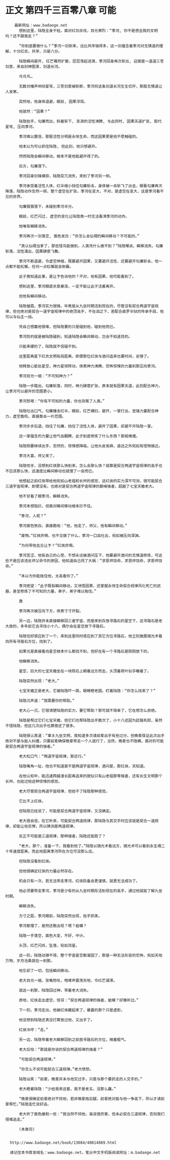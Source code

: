 # 正文 第四千三百零八章 可能
        最新网址：www.badaoge.net
          想到这里，陆隐全身干枯，面对红剑杀伐，目光寒烈：“季河, 你不是想去我的文明吗？还不跟我走？”
      
          “你到底要做什么？”季河一剑斩来，远比并序强得多，这一剑蕴含着季河对无情道的理解，十分红衣，并序，只是八分。
      
          陆隐瞬间避开, 红芒蓦然扩散，层层荡起涟漪，季河回身再次斩出, 迎面是一道道三苍剑意，来自封神图录，剑道长河。
      
          乓乓乓…
      
          无数对撞声响彻星穹，三苍剑意被斩断，季河将这条剑道长河生生切开，那股无情道让人发寒。
      
          突然地，他身体退避，眼前, 因果浮现。
      
          他骇然：“因果？”
      
          陆隐抬手，勾廉而出，斜着斩下, 澎湃的活性沸腾, 与此同时, 因果天道扩张, 取代星穹, 压向季河。
      
          季河难以置信，那股活性分明是永恒生命，而这因果更是他不愿触碰的。
      
          他本以为可以抓住陆隐, 但此刻，他只想避开。
      
          然而陆隐会瞬间移动，根本不是他能避开得了的。
      
          后方，勾廉落下。
      
          季河回身剑锋横掠，陆隐突兀消失，来到了季河另一侧。
      
          季河承受着活性入体，红伞缩小挡住勾廉斩击，身体被一击斩飞了出去，眼看勾廉再次降落，陆隐动作忽然一顿，整个虚空在扩张，季河在变大，不对，是虚空在变大，这是季河看不见的世界。
      
          勾廉狠狠落下，未碰到季河半分。
      
          眼前，红芒闪过, 虚空的变化让陆隐竟一时无法看清季河的动作。
      
          他唯有瞬移消失。
      
          季河再次一剑落空, 面色发白：“你怎么会仙翎的瞬间移动？不可能的。”
      
          “真认仙翎当爹了，那些怪鸟能做到，人类凭什么做不到？”陆隐嘲讽，瞬移消失，勾廉斩落，活性涌出，因果肆意飞舞。
      
          季河不断退避，令虚空伸缩，既要避开因果，又要避开活性，还要避开勾廉斩击，他一点都不能松懈，任何一点松懈就会倒霉。
      
          此子竟知道此事，是让予告诉他的？不对，他有因果，他可能看到了。
      
          想到这里，季河眼底杀意暴涨，一定不能让此子活着离开。
      
          但他有瞬间移动。
      
          陆隐皱眉，季河实力很强，毕竟是从九垒时期活到现在的，尽管没有契合两道宇宙规律，但也绝对是契合一道宇宙规律中的绝顶高手，不在洄之下，若配合森罗伞狱的传承手段，他可以与仙主一战。
      
          凭自己想赢他很难，但陆隐要的只是碰到他，碰到他而已。
      
          季河防的就是被陆隐碰到，知道陆隐会瞬间移动，岂会不知道目的。
      
          只能来硬的了，陆隐就不信碰不到。
      
          这里距离星下红衣文明有段距离，即便那位红侠与酒问追来也要时间，足够了。
      
          他释放心脏处星空，神力星球转动，体表神力沸腾，恐怖惊悚的力量刹那压向季河。
      
          季河目光一缩：“不可知神力？”
      
          陆隐一步踏出，勾廉斩落，同时，神力肆意扩张，原本就有因果天道，此刻配合神力，让季河可以避开的范围更小。
      
          季河怒喝：“你有不可知的力量，你也背叛了人类。”
      
          陆隐吐出口气，勾廉撞击红伞，眼前，红芒横扫，避开，一掌打出，至强力量配合神力，虚空轰鸣，直接轰击一片范围。
      
          季河步步后退，挡住了勾廉，挡住了活性入体，避开了因果，却避不开陆隐一掌。
      
          这一掌蕴含的力量让他气血翻腾，此子到底修炼了什么东西？那般难缠。
      
          陆隐刚要继续出手，忽然的，惊悚感降临，让他头皮发麻，遥远之外宛如有怪物接近。
      
          季河大喜，师父来了。
      
          陆隐咬牙，没想到红侠那么快到来，怎么会那么快？就算是契合两道宇宙规律的高手也不应该那么快，这速度比瞬间移动也就慢了一会而已。
      
          他想起之前红侠带给他宛如山老祖和长舛的感觉，这红侠的实力深不可测，很可能契合三道宇宙规律，即便没有，也绝对是契合两道宇宙规律的巅峰强者，超越了七宝天蟾老大。
      
          他不甘看了眼季河，瞬移消失。
      
          季河本想阻拦，但面对瞬间移动根本拦不住。
      
          “季河，人呢？”
      
          季河面色煞白，直接跪地：“他，他走了，师父，他有瞬间移动。”
      
          “废物。”红侠厉喝，也不见做了什么，季河一口血吐出，宛如被压向深渊。
      
          “为何带他去见让予？”红侠厉喝。
      
          季河苦涩，他有自己的心思，不想永远被酒问压下，他要避开酒问的无情道修炼，可这些不是应该违反师父命令的原因，他知道自己闯了大祸：“求恩师饶命，求恩师饶命，求恩师饶命。”
      
          “本以为你能拖住他，太高看你了。”
      
          季河绝望：“此子既有瞬间移动，又领悟因果，还掌握永恒生命契合规律风化死亡的武器，甚至修炼了不可知的力量，弟子，弟子难以拖住。”
      
          轰
      
          季河再次被压向下方，体表寸寸开裂。
      
          另一边，陆隐并未直接瞬移回三者宇宙，而是来到存放寻路石的星空下，这寻路石是老大放的，多年前它去寻找小十八，偶尔会在星空放下寻路石。
      
          陆隐恰好感应到了一个，来到这里同时感应到了其它方位寻路石，他立刻施展镜光术看向所有寻路石方位，找到了。
      
          如果光是直接看向星空根本什么都找不到，但好在有一个寻路石是刚刚放下的。
      
          他瞬移消失。
      
          星空，巨大的七宝天蟾坐在一块陨石上朝着远方而去，头顶着荷叶似乎睡着了。
      
          陆隐突然出现：“老大。”
      
          七宝天蟾正是老大，它被陆隐吓一跳，眼睛瞪老圆，盯着陆隐：“你怎么找来了？”
      
          陆隐沉声道：“我需要你的帮助。”
      
          老大心一沉，它很清楚陆隐的实力，要它帮助？那可就不简单了，它在想怎么拒绝。
      
          陆隐是帮过它们七宝天蟾，但它们也帮陆隐出手数次了，小十八还因为赶路失踪，虽然不怪陆隐，但这几次出手也算偿还了很多。
      
          陆隐很认真道：“事关九垒文明，我知道多次请前辈出手有些过分，但晚辈保证此次出手绝对不是与敌人纠缠，只要前辈确保晚辈带走一个人就行了，当然，晚辈也不隐瞒，面对的可能是契合两道宇宙规律的强者。”
      
          老大松口气：“两道宇宙规律，那还行。”
      
          陆隐嘴角一扯，他也不知道是不是两道宇宙规律，酒问是，那红侠，天知道。
      
          在他认知中，能迅速跨越漫长距离追来的貌似只有山老祖那等强者，还有长生文明那个长舛，也给过他这种惊悚的感觉。
      
          老大尽管契合两道宇宙规律，但给不了陆隐那种感觉。
      
          它比不上红侠。
      
          但陆隐已经说了，可能是契合两道宇宙规律，又没确定。
      
          老大很自信，在它听来，可能契合两道规律，那陆隐与其交手时应该就是契合一道规律，却能让他忌惮，所以猜测是两道规律。
      
          反正不可能是三道规律，那种强者，陆隐还能跑了？
      
          “老大，那个，准备一下，我看到他了。”陆隐以镜光术看远方，镜光术可以看到永生境二十年速度距离，而此地距离季河所在方位可没那么远。
      
          但陆隐没看到红侠。
      
          但他很确定红侠的力量必然存在。
      
          机会只有一次，若无法带走季河，红侠防备会更谨慎，就更无法成功了。
      
          他必须要带走季河，季河是少有的从九垒时期存活到现在的高手，通过他就能了解九垒时期。
      
          瞬移消失。
      
          方寸之距，季河眼前，陆隐突然出现，抬手抓来。
      
          季河都懵了，居然还敢出现？嗯？蛤蟆？
      
          陆隐一手落空，面色大变，不好，中计。
      
          头顶，红芒闪烁，坠落，宛如流星。
      
          这一刻，陆隐动弹不得，整个宇宙星空都凝固了，那是一种无法形容的恐怖，宛如天地万物，岁月沧桑就在一刹那。
      
          他忘却了一切，包括瞬间移动。
      
          老大目光一缩，张嘴怒吼，咆哮声震荡天地，令红芒凝滞。
      
          就这一刹那，陆隐回过神，带着老大消失。
      
          原地，红侠走出虚空，惊讶：“契合两道规律的强者，蛤蟆？好像听过。”
      
          下一刻，季河走出，他被红侠藏起来了，暴露的那个只是虚影。
      
          他没想到陆隐还真没打算放过他，又出手了。
      
          红侠冷哼：“走。”
      
          另一边，陆隐带着老大瞬移回到之前放寻路石的方位，喘着粗气。
      
          老大后怕：“那就是你说的契合两道规律的强者？”
      
          “可能契合两道规律。”
      
          “你怎么不说可能契合三道规律。”老大愤怒。
      
          陆隐讪笑：“前辈，晚辈并未与他交过手，只是与那个要抓走的人交手的。”
      
          老大瞪着陆隐：“少给我来这套，我不是老五，没那么蠢。”
      
          “晚辈很确定前辈绝对不怵他，若非晚辈拖后腿，前辈绝对能与他一争高下，所以才请前辈帮忙。”陆隐连忙说好话。
      
          老大听了面色缓和一些：“我当然不怵他，虽说很厉害，但未必契合三道规律，否则我们很难逃走。”
      
          (本章完)
      
      
      http://www.badaoge.net/book/13084/40814869.html
      
      请记住本书首发域名：www.badaoge.net。笔尖中文手机版阅读网址：m.badaoge.net